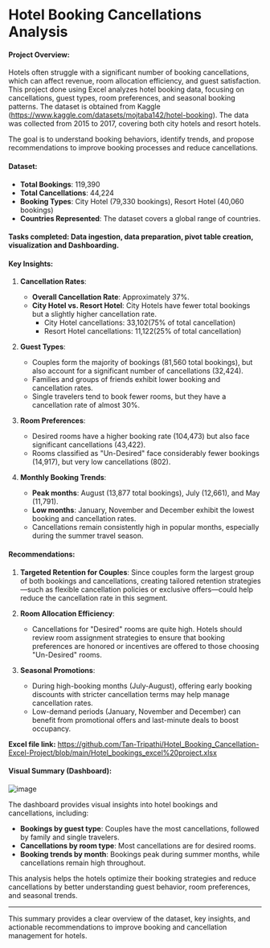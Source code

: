 # Hotel Booking Cancellations Analysis

#### **Project Overview:**
Hotels often struggle with a significant number of booking cancellations, which can affect revenue, room allocation efficiency, and guest satisfaction. This project done using Excel analyzes hotel booking data, focusing on cancellations, guest types, room preferences, and seasonal booking patterns. The dataset is obtained from Kaggle (https://www.kaggle.com/datasets/mojtaba142/hotel-booking). The data was collected from 2015 to 2017, covering both city hotels and resort hotels. 

The goal is to understand booking behaviors, identify trends, and propose recommendations to improve booking processes and reduce cancellations.

#### **Dataset:**
- **Total Bookings**: 119,390
- **Total Cancellations**: 44,224
- **Booking Types**: City Hotel (79,330 bookings), Resort Hotel (40,060 bookings)
- **Countries Represented**: The dataset covers a global range of countries.

#### **Tasks completed:** Data ingestion, data preparation, pivot table creation, visualization and Dashboarding.

#### **Key Insights:**

1. **Cancellation Rates**:
   - **Overall Cancellation Rate**: Approximately 37%.
   - **City Hotel vs. Resort Hotel**: City Hotels have fewer total bookings but a slightly higher cancellation rate.
     - City Hotel cancellations: 33,102(75% of total cancellation)
     - Resort Hotel cancellations: 11,122(25% of total cancellation)

2. **Guest Types**:
   - Couples form the majority of bookings (81,560 total bookings), but also account for a significant number of cancellations (32,424).
   - Families and groups of friends exhibit lower booking and cancellation rates.
   - Single travelers tend to book fewer rooms, but they have a cancellation rate of almost 30%.

3. **Room Preferences**:
   - Desired rooms have a higher booking rate (104,473) but also face significant cancellations (43,422).
   - Rooms classified as "Un-Desired" face considerably fewer bookings (14,917), but very low cancellations (802).

4. **Monthly Booking Trends**:
   - **Peak months**: August (13,877 total bookings), July (12,661), and May (11,791).
   - **Low months**: January, November and December exhibit the lowest booking and cancellation rates.
   - Cancellations remain consistently high in popular months, especially during the summer travel season.

#### **Recommendations**:

1. **Targeted Retention for Couples**:
   Since couples form the largest group of both bookings and cancellations, creating tailored retention strategies—such as flexible cancellation policies or exclusive offers—could help reduce the cancellation rate in this segment.

2. **Room Allocation Efficiency**:
   - Cancellations for "Desired" rooms are quite high. Hotels should review room assignment strategies to ensure that booking preferences are honored or incentives are offered to those choosing "Un-Desired" rooms.
   
3. **Seasonal Promotions**:
   - During high-booking months (July-August), offering early booking discounts with stricter cancellation terms may help manage cancellation rates.
   - Low-demand periods (January, November and December) can benefit from promotional offers and last-minute deals to boost occupancy.

**Excel file link:** https://github.com/Tan-Tripathi/Hotel_Booking_Cancellation-Excel-Project/blob/main/Hotel_bookings_excel%20project.xlsx
#### **Visual Summary (Dashboard)**: 
![image](https://github.com/user-attachments/assets/4d9f16ba-7751-458d-931d-15a5d3bbed8c)

The dashboard provides visual insights into hotel bookings and cancellations, including:
- **Bookings by guest type**: Couples have the most cancellations, followed by family and single travelers.
- **Cancellations by room type**: Most cancellations are for desired rooms.
- **Booking trends by month**: Bookings peak during summer months, while cancellations remain high throughout.

This analysis helps the hotels optimize their booking strategies and reduce cancellations by better understanding guest behavior, room preferences, and seasonal trends.

---

This summary provides a clear overview of the dataset, key insights, and actionable recommendations to improve booking and cancellation management for hotels.
